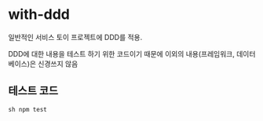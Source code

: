 # with-ddd
일반적인 서비스 토이 프로젝트에 DDD를 적용.

DDD에 대한 내용을 테스트 하기 위한 코드이기 때문에 이외의 내용(프레임워크, 데이터베이스)은 신경쓰지 않음

## 테스트 코드
``sh
npm test
``


